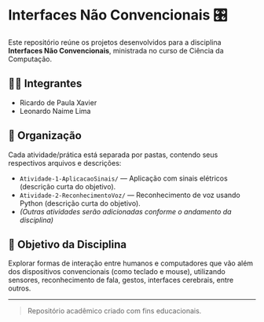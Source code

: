 # Interfaces Não Convencionais 🎛️

Este repositório reúne os projetos desenvolvidos para a disciplina **Interfaces Não Convencionais**, ministrada no curso de Ciência da Computação.

## 👨‍💻 Integrantes

- Ricardo de Paula Xavier  
- Leonardo Naime Lima

## 📁 Organização

Cada atividade/prática está separada por pastas, contendo seus respectivos arquivos e descrições:

- `Atividade-1-AplicacaoSinais/` — Aplicação com sinais elétricos (descrição curta do objetivo).
- `Atividade-2-ReconhecimentoVoz/` — Reconhecimento de voz usando Python (descrição curta do objetivo).
- *(Outras atividades serão adicionadas conforme o andamento da disciplina)*

## 📅 Objetivo da Disciplina

Explorar formas de interação entre humanos e computadores que vão além dos dispositivos convencionais (como teclado e mouse), utilizando sensores, reconhecimento de fala, gestos, interfaces cerebrais, entre outros.

---

> Repositório acadêmico criado com fins educacionais.
